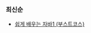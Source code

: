 ### 최신순
- [쉽게 배우는 자바1 (부스트코스)](https://github.com/hdbowstring/Study-Notes/tree/main/%EC%89%BD%EA%B2%8C%20%EB%B0%B0%EC%9A%B0%EB%8A%94%20%EC%9E%90%EB%B0%941/java1)
